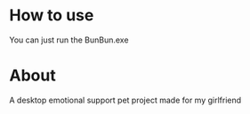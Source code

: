 # How to use 
You can just run the BunBun.exe

# About
A desktop emotional support pet project made for my girlfriend

